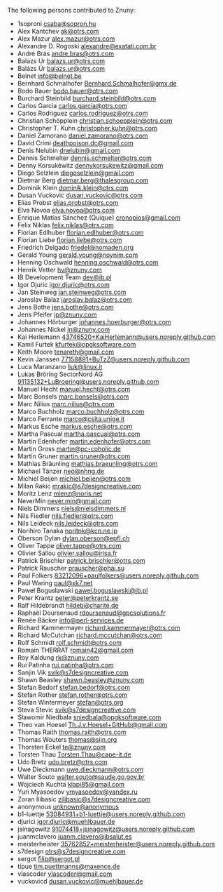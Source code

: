 The following persons contributed to Znuny:

* 1soproni <csaba@sopron.hu>
* Alex Kantchev <ak@otrs.com>
* Alex Mazur <alex.mazur@otrs.com>
* Alexandre D. Rogoski <alexandre@exatati.com.br>
* André Brás <andre.bras@otrs.com>
* Balazs Ur <balazs.ur@otrs.com>
* Balázs Úr <balazs.ur@otrs.com>
* Belnet <info@belnet.be>
* Bernhard Schmalhofer <Bernhard.Schmalhofer@gmx.de>
* Bodo Bauer <bodo.bauer@otrs.com>
* Burchard Steinbild <burchard.steinbild@otrs.com>
* Carlos Garcia <carlos.garcia@otrs.com>
* Carlos Rodriguez <carlos.rodriguez@otrs.com>
* Christian Schöpplein <christian.schoepplein@otrs.com>
* Christopher T. Kuhn <christopher.kuhn@otrs.com>
* Daniel Zamorano <daniel.zamorano@otrs.com>
* David Crimi <deathpoison.dc@gmail.com>
* Denis Nelubin <dnelubin@gmail.com>
* Dennis Schmelter <dennis.schmelter@otrs.com>
* Denny Korsukéwitz <dennykorsukewitz@gmail.com>
* Diego Selzlein <diegoselzlein@gmail.com>
* Dietmar Berg <dietmar.berg@thalesgroup.com>
* Dominik Klein <dominik.klein@otrs.com>
* Dusan Vuckovic <dusan.vuckovic@otrs.com>
* Elias Probst <elias.probst@otrs.com>
* Elva Novoa <elva.novoa@otrs.com>
* Enrique Matías Sánchez (Quique) <cronopios@gmail.com>
* Felix Niklas <felix.niklas@otrs.com>
* Florian Edlhuber <florian.edlhuber@otrs.com>
* Florian Liebe <florian.liebe@otrs.com>
* Friedrich Delgado <friedel@nomaden.org>
* Gerald Young <gerald.young@noynim.com>
* Henning Oschwald <henning.oschwald@otrs.com>
* Henrik Vetter <hv@znuny.com>
* IB Development Team <dev@ib.pl>
* Igor Djuric <igor.djuric@otrs.com>
* Jan Steinweg <jan.steinweg@otrs.com>
* Jaroslav Balaz <jaroslav.balaz@otrs.com>
* Jens Bothe <jens.bothe@otrs.com>
* Jens Pfeifer <jp@znuny.com>
* Johannes Hörburger <johannes.hoerburger@otrs.com>
* Johannes Nickel <jn@znuny.com>
* Kai Herlemann <43746520+KaiHerlemann@users.noreply.github.com>
* Kamil Furtek <kfurtek@opgksoftware.com>
* Keith Moore <tenareth@gmail.com>
* Kevin Janssen <77158891+BuTzZ@users.noreply.github.com>
* Luca Maranzano <liuk@linux.it>
* Lukas Bröring SectorNord AG <91135132+LuBroering@users.noreply.github.com>
* Manuel Hecht <manuel.hecht@otrs.com>
* Marc Bonsels <marc.bonsels@otrs.com>
* Marc Nilius <marc.nilius@otrs.com>
* Marco Buchholz <marco.buchholz@otrs.com>
* Marco Ferrante <marco@csita.unige.it>
* Markus Esche <markus.esche@otrs.com>
* Martha Pascual <martha.pascual@otrs.com>
* Martin Edenhofer <martin.edenhofer@otrs.com>
* Martin Gross <martin@pc-coholic.de>
* Martin Gruner <martin.gruner@otrs.com>
* Mathias Bräunling <mathias.braeunling@otrs.com>
* Michael Tänzer <neo@nhng.de>
* Michiel Beijen <michiel.beijen@otrs.com>
* Milan Rakic <mrakic@s7designcreative.com>
* Moritz Lenz <mlenz@noris.net>
* NeverMin <never.min@gmail.com>
* Niels Dimmers <niels@nielsdimmers.nl>
* Nils Fiedler <nils.fiedler@otrs.com>
* Nils Leideck <nils.leideck@otrs.com>
* Norihiro Tanaka <noritnk@kcn.ne.jp>
* Oberson Dylan <dylan.oberson@epfl.ch>
* Oliver Tappe <oliver.tappe@otrs.com>
* Olivier Sallou <olivier.sallou@irisa.fr>
* Patrick Brischler <patrick.brischler@otrs.com>
* Patrick Rauscher <prauscher@ohai.su>
* Paul Folkers <83212096+paulfolkers@users.noreply.github.com>
* Paul Waring <paul@xk7.net>
* Paweł Bogusławski <pawel.boguslawski@ib.pl>
* Peter Krantz <peter@peterkrantz.se>
* Ralf Hildebrandt <hildeb@charite.de>
* Raphaël Doursenaud <rdoursenaud@gpcsolutions.fr>
* Renée Bäcker <info@perl-services.de>
* Richard Kammermayer <richard.kammermayer@otrs.com>
* Richard McCutchan <richard.mccutchan@otrs.com>
* Rolf Schmidt <rolf.schmidt@otrs.com>
* Romain THERRAT <romain42@gmail.com>
* Roy Kaldung <rk@znuny.com>
* Rui Patinha <rui.patinha@otrs.com>
* Sanjin Vik <svik@s7designcreative.com>
* Shawn Beasley <shawn.beasley@znuny.com>
* Stefan Bedorf <stefan.bedorf@otrs.com>
* Stefan Rother <stefan.rother@otrs.com>
* Stefan Wintermeyer <stefan@otrs.org>
* Steva Stevic <svik@s7designcreative.com>
* Sławomir Niedbała <sniedbala@opgksoftware.com>
* Theo van Hoesel <Th.J.v.Hoesel+GitHub@gmail.com>
* Thomas Raith <thomas.raith@otrs.com>
* Thomas Wouters <thomas@sijn.org>
* Thorsten Eckel <te@znuny.com>
* Torsten Thau <Torsten.Thau@cape-it.de>
* Udo Bretz <udo.bretz@otrs.com>
* Uwe Dieckmann <uwe.dieckmann@otrs.com>
* Walter Souto <walter.souto@saude.go.gov.br>
* Wojciech Kuchta <klapi85@gmail.com>
* Yuri Myasoedov <ymyasoedov@yandex.ru>
* Zoran Ilibasic <zilibasic@s7designcreative.com>
* anonymous <unknown@anonymous>
* b1-luettje <53084931+b1-luettje@users.noreply.github.com>
* djurici <igor.djuric@muehlbauer.de>
* jsinagowitz <91074418+jsinagowitz@users.noreply.github.com>
* juanmclavero <juanm.clavero@ibsalut.es>
* meisterheister <35762852+meisterheister@users.noreply.github.com>
* s7design <otrs@s7designcreative.com>
* sergot <filip@sergot.pl>
* tipue <tim.puettmanns@maxence.de>
* vlascoder <vlascoder@gmail.com>
* vuckovicd <dusan.vuckovic@muehlbauer.de>
